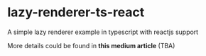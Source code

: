 # lazy-renderer-ts-react

A simple lazy renderer example in typescript with reactjs support

More details could be found in **this medium article** (TBA)
